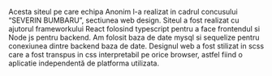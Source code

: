 
Acesta siteul pe care echipa Anonim l-a realizat in cadrul concusului “SEVERIN BUMBARU”, sectiunea web design.
Siteul a fost realizat cu ajutorul frameworkului React folosind typescript pentru a face frontendul 
si Node js pentru backend. Am folosit baza de date mysql si sequelize pentru conexiunea dintre backend
baza de date. Designul web a fost stilizat in scss care a fost transpus in css interpretabil pe orice 
browser, astfel fiind o aplicatie independentă de platforma utilizata.
